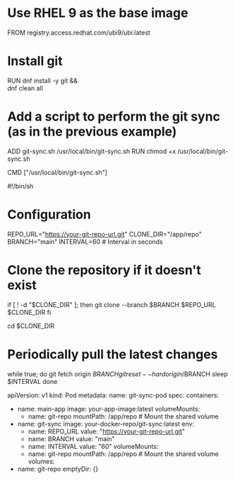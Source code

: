 # Use RHEL 9 as the base image
FROM registry.access.redhat.com/ubi9/ubi:latest

# Install git
RUN dnf install -y git && \
    dnf clean all

# Add a script to perform the git sync (as in the previous example)
ADD git-sync.sh /usr/local/bin/git-sync.sh
RUN chmod +x /usr/local/bin/git-sync.sh

CMD ["/usr/local/bin/git-sync.sh"]


#!/bin/sh

# Configuration
REPO_URL="https://your-git-repo-url.git"
CLONE_DIR="/app/repo"
BRANCH="main"
INTERVAL=60 # Interval in seconds

# Clone the repository if it doesn't exist
if [ ! -d "$CLONE_DIR" ]; then
  git clone --branch $BRANCH $REPO_URL $CLONE_DIR
fi

cd $CLONE_DIR

# Periodically pull the latest changes
while true; do
  git fetch origin $BRANCH
  git reset --hard origin/$BRANCH
  sleep $INTERVAL
done

apiVersion: v1
kind: Pod
metadata:
  name: git-sync-pod
spec:
  containers:
  - name: main-app
    image: your-app-image:latest
    volumeMounts:
    - name: git-repo
      mountPath: /app/repo # Mount the shared volume
  - name: git-sync
    image: your-docker-repo/git-sync:latest
    env:
    - name: REPO_URL
      value: "https://your-git-repo-url.git"
    - name: BRANCH
      value: "main"
    - name: INTERVAL
      value: "60"
    volumeMounts:
    - name: git-repo
      mountPath: /app/repo # Mount the shared volume
  volumes:
  - name: git-repo
    emptyDir: {}
